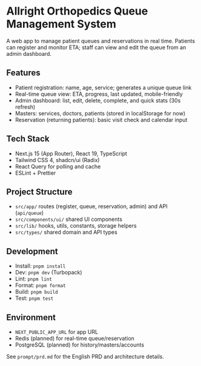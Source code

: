 # Allright Orthopedics Queue Management System

A web app to manage patient queues and reservations in real time. Patients can register and monitor ETA; staff can view and edit the queue from an admin dashboard.

## Features

- Patient registration: name, age, service; generates a unique queue link
- Real-time queue view: ETA, progress, last updated, mobile-friendly
- Admin dashboard: list, edit, delete, complete, and quick stats (30s refresh)
- Masters: services, doctors, patients (stored in localStorage for now)
- Reservation (returning patients): basic visit check and calendar input

## Tech Stack

- Next.js 15 (App Router), React 19, TypeScript
- Tailwind CSS 4, shadcn/ui (Radix)
- React Query for polling and cache
- ESLint + Prettier

## Project Structure

- `src/app/` routes (register, queue, reservation, admin) and API (`api/queue`)
- `src/components/ui/` shared UI components
- `src/lib/` hooks, utils, constants, storage helpers
- `src/types/` shared domain and API types

## Development

- Install: `pnpm install`
- Dev: `pnpm dev` (Turbopack)
- Lint: `pnpm lint`
- Format: `pnpm format`
- Build: `pnpm build`
- Test: `pnpm test`

## Environment

- `NEXT_PUBLIC_APP_URL` for app URL
- Redis (planned) for real-time queue/reservation
- PostgreSQL (planned) for history/masters/accounts

See `prompt/prd.md` for the English PRD and architecture details.

